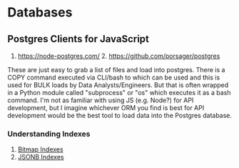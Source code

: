 # Databases


## Postgres Clients for JavaScript
1. https://node-postgres.com/
2. https://github.com/porsager/postgres

These are just easy to grab a list of files and load into postgres. There is a COPY command executed via CLI/bash to which can be used and this is used for BULK loads by Data Analysts/Engineers. But that is often wrapped in a Python module called "subprocess" or "os" which executes it as a bash command. I'm not as familiar with using JS (e.g. Node?) for API development, but I imagine whichever ORM you find is best for API development would be the best tool to load data into the Postgres database.


### Understanding Indexes
1. [Bitmap Indexes](https://richardstartin.github.io/posts/how-a-bitmap-index-works)
2. [JSONB Indexes](https://rollout.io/blog/unleash-the-power-of-storing-json-in-postgres/)
